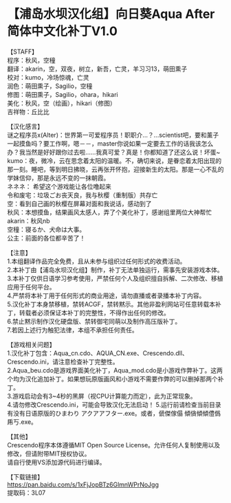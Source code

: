 # 【浦岛水坝汉化组】向日葵Aqua After 简体中文化补丁V1.0  
  
【STAFF】  
程序：秋风，空穜  
翻译：akarin，空，双夜，树立，新吾，亡灵，羊习习13，萌田熏子  
校对：kumo，冷场惊魂，亡灵  
润色：萌田熏子，Sagilio，空穜  
修图：萌田熏子，Sagilio，ohara，hikari  
美化：秋风，空（绘画），hikari（修图）  
吉祥物：丘比比  
  
【汉化感言】  
谜之程序员x(Alter)：世界第一可爱程序员！职职介...？...scientist吧，要和薰子一起摸鱼吗？要工作啊，嗯－－，master你说如果一定要去工作的话我该怎么办？我当然是好好跟你过去啦……我真可爱？真是！你都知道了还这么说！坏蛋~  
kumo：夜，微冷，云在思念着太阳的温暖。不，确切来说，是眷恋着太阳出现的那一刻。睡吧，等到明日拂晓，云再张开怀抱，迎接新生的太阳。那是一心不乱的学妹信仰，那是永远不变的一抹朝霞。  
ネネネ： 希望这个游戏能让各位噜起来  
令和废宅：垃圾ごお丧天良，我与秋樱（重制版）共存亡  
空：看到自己画的秋樱在屏幕对面和我说话，感动到了  
秋风：本想摸鱼，结果画风太感人，弄了个美化补丁，感谢组里两位大神帮忙  
akarin：秋风nb  
空穜：寝るか、犬命は大事。  
公主：前面的各位都辛苦了！  
  
【注意】  
1.本组翻译作品完全免费，且从未参与组织过任何形式的收费活动。  
2.本补丁由【浦岛水坝汉化组】制作，补丁无法单独运行，需事先安装游戏本体。  
3.本补丁仅供日语学习参考使用，严禁任何个人及组织擅自拆解、二次修改、移植应用于任何平台。  
4.严禁将本补丁用于任何形式的商业用途，请勿直播或者录播本补丁内容。   
5.汉化补丁本身禁移植，禁转ACGF，禁转黙示。其他非盈利网站可任意转载本补丁，转载者必须保证本补丁的完整性，不得作出任何的修改。    
6.禁止黙示制作汉化硬盘版、禁转御宅同萌以及制作高压版补丁。  
7.若因上述行为触犯法律，本组不承担任何责任。  
  
【游戏相关问题】  
1.汉化补丁包含：Aqua_cn.cdo、AQUA_CN.exe、Crescendo.dll、Crescendo.ini，请注意检查补丁完整性。  
2.Aqua_beu.cdo是游戏界面美化补丁，Aqua_mod.cdo是小游戏作弊补丁。这两个均为汉化追加补丁。如果想玩原版画风和小游戏不需要作弊的可以删掉那两个补丁。  
3.游戏启动会有3~4秒的黑屏（视CPU计算能力而定），此为正常现象。  
4.请勿修改Crescendo.ini，可能会导致汉化无法启动！ 
5.运行前请检查当前目录有没有日语原版的ひまわり アクアアフター.exe。或者，傂傑傢傝 傾僋傾傾僼僞乕丂.exe。  
  
【其他】  
Crescendo程序本体遵循MIT Open Source License。允许任何人复制使用以及修改，但请附带MIT授权协议。  
请自行使用VS添加源代码进行编译。  

【下载链接】  
https://pan.baidu.com/s/1xFjJopBTz6GlmnWPrNoJgg  
提取码：3L07   
